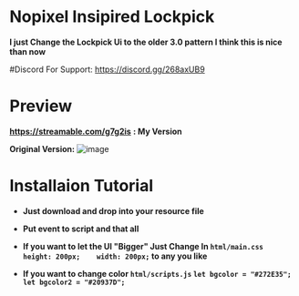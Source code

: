 # Nopixel Insipired Lockpick
**I just Change the Lockpick Ui to the older 3.0 pattern I think this is nice than now**

#Discord For Support:
https://discord.gg/268axUB9

# Preview
**https://streamable.com/g7g2is** **: My Version**


**Original Version:** ![image](https://user-images.githubusercontent.com/64354150/168526878-0677616f-f7ed-45bb-81ce-ba3a656a1e8b.png)

# Installaion Tutorial

- **Just download and drop into your resource file**

- **Put event to script and that all**

- **If you want to let the UI "Bigger" Just Change In `html/main.css `    `height: 200px;    width: 200px;` to any you like**

- **If you want to change color `html/scripts.js` `let bgcolor = "#272E35"; let bgcolor2 = "#20937D";`**

